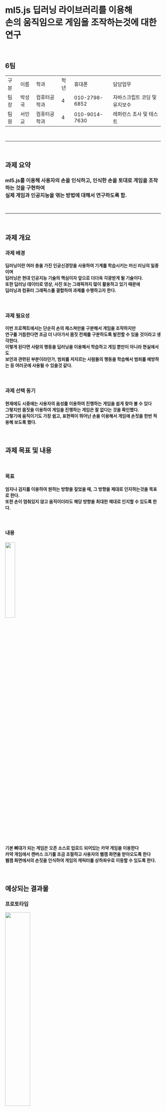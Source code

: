 # ml5.js 딥러닝 라이브러리를 이용해<br>손의 움직임으로 게임을 조작하는것에 대한 연구
<br>
<table>
  <h2>6팀</h2>
  <tr>
    <td>
      구분
    </td>
    <td>
      이름
    </td>
    <td>
      학과
    </td>
    <td>
      학년
    </td>
    <td>
      휴대폰
    </td>
    <td>
      담당업무
    </td>
  </tr>
  <tr>
    <td>
      팀장
    </td>
    <td>
      박성국
    </td>
    <td>
      컴퓨터공학과
    </td>
    <td>
      4
    </td>
    <td>
      010-2798-6852
    </td>
    <td>
      자바스크립트 코딩 및 유지보수
    </td>
  </tr>
  <tr>
    <td>
      팀원
    </td>
    <td>
      서인교
    </td>
    <td>
      컴퓨터공학과
    </td>
    <td>
      4
    </td>
    <td>
      010-9014-7630
    </td>
    <td>
      레퍼런스 조사 및 테스트
    </td>
  </tr>
</table>
<br>
<hr>
<br>
<h2>과제 요약</h2> 
<h3>ml5.js를 이용해 사용자의 손을 인식하고, 인식한 손을 토대로 게임을 조작하는 것을 
  구현하여<br>실제 게임과 인공지능을 엮는 방법에 대해서 연구하도록 함.</h3>
<br>
<hr>
<br>
<h2>과제 개요</h2>
<div>
  <h3>과제 배경</h3>
  <h4>
    딥러닝이란 여러 층을 가진 인공신경망을 사용하여 기계를 학습시키는 머신 러닝의 일종이며<br>
    딥러닝은 현대 인공지능 기술의 핵심이자 앞으로 더더욱 각광받게 될 기술이다.<br>
    또한 딥러닝 데이터로 영상, 사진 또는 그래픽까지 많이 활용하고 있기 때문에<br>
    딥러닝과 컴퓨터 그래픽스를 결합하여 과제를 수행하고자 한다.
  </h4>
  
</div>
<br>
<div>
  <h3>과제 필요성</h3>
  <h4>
      이번 프로젝트에서는 단순히 손의 제스쳐만을 구분해서 게임을 조작하지만<br>
      연구를 거듭한다면 조금 더 나아가서 몸짓 전체를 구분하도록 발전할 수 있을 것이라고 생각한다.<br>
      이렇게 된다면 사람의 행동을 딥러닝을 이용해서 학습하고 게임 뿐만이 아니라 현실에서도<br>
      보안과 관련된 부분이라던가, 범죄를 저지르는 사람들의 행동을 학습해서 범죄를 예방하는 등 여러곳에 사용될 수 있을것 같다.  
  </h4>
</div>
<br>
<div>
  <h3>과제 선택 동기</h3>
  <h4>
    현재에도 시중에는 사용자의 음성를 이용하여 진행하는 게임을 쉽게 찾아 볼 수 있다<br>
    그렇지만 몸짓을 이용하여 게임을 진행하는 게임은 잘 없다는 것을 확인했다.<br>
    그렇기에 움직이기도 가장 쉽고, 표현력이 뛰어난 손을 이용해서 게임에 손짓을 한번 적용해 보도록 했다.
  </h4>
</div>
<br>
<h2>과제 목표 및 내용</h2>
<br>
<div>
  <h3>목표</h3>
  <h4>
    엄지나 검지를 이용하여 원하는 방향을 짚었을 때, 그 방향을 제대로 인지하는것을 목표로 한다.<br>
    또한 손이 멈춰있지 않고 움직이더라도 해당 방향을 최대한 제대로 인지할 수 있도록 한다.
  </h4>
</div>
<br>
<div>
  <h3>내용</h3>
  <h4>
    <img width=25% src="https://user-images.githubusercontent.com/62496275/168791976-9d94dca7-6bc5-4521-8aa8-133222b31f8e.png"><br>
    기본 뼈대가 되는 게임은 오픈 소스로 업로드 되어있는 카약 게임을 이용한다<br>
    카약 게임에서 캔버스 크기를 조금 조절하고 사용자의 웹캠 화면을 받아오도록 한다<br>
    웹캠 화면에서의 손짓을 인식하여 게임의 캐릭터를 상하좌우로 이동할 수 있도록 한다.
  </h4>
</div>
<br>
<h2>예상되는 결과물</h2>
<div>
  <h3>
    프로토타입
  </h3>
  <img width=40% src="https://user-images.githubusercontent.com/62496275/168790843-e5e9b481-427f-40a1-b8b9-f8f7434b58e1.JPG">
  <h3>
    기대효과 및 활용방안
  </h3>
  <h4>
     과제에서는 손짓만을 이용하여 진행한다. 만약 연구가 순조롭게 진행된다면<br>
     조금 더 나가가서 전체 몸짓을 이용한 게임 등에도 적용할 수 있지 않을까 생각한다.
  </h4>
</div>
<br>
<h2>수행 일정</h2>
<br>
<img src="https://user-images.githubusercontent.com/62496275/168782016-19f266ba-ad85-4b32-8c3c-5e1c44e9d415.png">
<br>
<h2>참고 문헌</h2>
<br>
https://wikidocs.net/103185 - ml5.js 사용법<br>
https://codepen.io/fleemaja/pen/jOPmXyZ Kayak Game - open source
